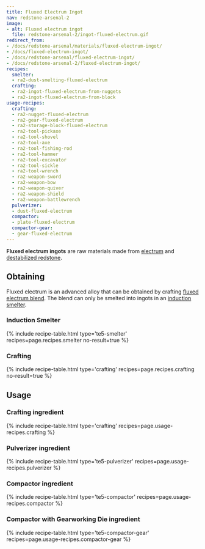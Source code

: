 ```yaml
---
title: Fluxed Electrum Ingot
nav: redstone-arsenal-2
image:
- alt: Fluxed electrum ingot
  file: redstone-arsenal-2/ingot-fluxed-electrum.gif
redirect_from:
- /docs/redstone-arsenal/materials/fluxed-electrum-ingot/
- /docs/fluxed-electrum-ingot/
- /docs/redstone-arsenal/fluxed-electrum-ingot/
- /docs/redstone-arsenal-2/fluxed-electrum-ingot/
recipes:
  smelter:
  - ra2-dust-smelting-fluxed-electrum
  crafting:
  - ra2-ingot-fluxed-electrum-from-nuggets
  - ra2-ingot-fluxed-electrum-from-block
usage-recipes:
  crafting:
  - ra2-nugget-fluxed-electrum
  - ra2-gear-fluxed-electrum
  - ra2-storage-block-fluxed-electrum
  - ra2-tool-pickaxe
  - ra2-tool-shovel
  - ra2-tool-axe
  - ra2-tool-fishing-rod
  - ra2-tool-hammer
  - ra2-tool-excavator
  - ra2-tool-sickle
  - ra2-tool-wrench
  - ra2-weapon-sword
  - ra2-weapon-bow
  - ra2-weapon-quiver
  - ra2-weapon-shield
  - ra2-weapon-battlewrench
  pulverizer:
  - dust-fluxed-electrum
  compactor:
  - plate-fluxed-electrum
  compactor-gear:
  - gear-fluxed-electrum
---
```


**Fluxed electrum ingots** are raw materials made from
[electrum](/docs/1.12/thermal-foundation-2/electrum-ingot/) and [destabilized
redstone](/docs/1.12/thermal-foundation-2/destabilized-redstone/).


Obtaining
---------

Fluxed electrum is an advanced alloy that can be obtained by crafting [fluxed
electrum blend](/docs/1.12/redstone-arsenal-2/fluxed-electrum-blend/). The blend can only be smelted
into ingots in an [induction smelter](/docs/1.12/thermal-expansion-5/induction-smelter/).

### Induction Smelter
{% include recipe-table.html type='te5-smelter' recipes=page.recipes.smelter no-result=true %}

### Crafting
{% include recipe-table.html type='crafting' recipes=page.recipes.crafting no-result=true %}


Usage
-----

### Crafting ingredient
{% include recipe-table.html type='crafting' recipes=page.usage-recipes.crafting %}

### Pulverizer ingredient
{% include recipe-table.html type='te5-pulverizer' recipes=page.usage-recipes.pulverizer %}

### Compactor ingredient
{% include recipe-table.html type='te5-compactor' recipes=page.usage-recipes.compactor %}

### Compactor with Gearworking Die ingredient
{% include recipe-table.html type='te5-compactor-gear' recipes=page.usage-recipes.compactor-gear %}
